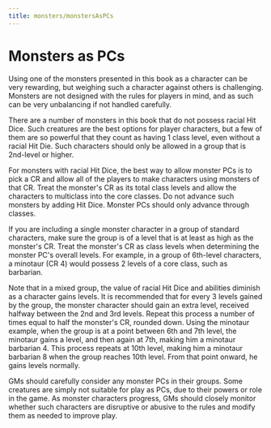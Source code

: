 ```yaml
---
title: monsters/monstersAsPCs
---
```

# Monsters as PCs

Using one of the monsters presented in this book as a character can be very rewarding, but weighing such a character against others is challenging. Monsters are not designed with the rules for players in mind, and as such can be very unbalancing if not handled carefully.

There are a number of monsters in this book that do not possess racial Hit Dice. Such creatures are the best options for player characters, but a few of them are so powerful that they count as having 1 class level, even without a racial Hit Die. Such characters should only be allowed in a group that is 2nd-level or higher.

For monsters with racial Hit Dice, the best way to allow monster PCs is to pick a CR and allow all of the players to make characters using monsters of that CR. Treat the monster's CR as its total class levels and allow the characters to multiclass into the core classes. Do not advance such monsters by adding Hit Dice. Monster PCs should only advance through classes.

If you are including a single monster character in a group of standard characters, make sure the group is of a level that is at least as high as the monster's CR. Treat the monster's CR as class levels when determining the monster PC's overall levels. For example, in a group of 6th-level characters, a minotaur (CR 4) would possess 2 levels of a core class, such as barbarian.

Note that in a mixed group, the value of racial Hit Dice and abilities diminish as a character gains levels. It is recommended that for every 3 levels gained by the group, the monster character should gain an extra level, received halfway between the 2nd and 3rd levels. Repeat this process a number of times equal to half the monster's CR, rounded down. Using the minotaur example, when the group is at a point between 6th and 7th level, the minotaur gains a level, and then again at 7th, making him a minotaur barbarian 4. This process repeats at 10th level, making him a minotaur barbarian 8 when the group reaches 10th level. From that point onward, he gains levels normally.

GMs should carefully consider any monster PCs in their groups. Some creatures are simply not suitable for play as PCs, due to their powers or role in the game. As monster characters progress, GMs should closely monitor whether such characters are disruptive or abusive to the rules and modify them as needed to improve play.

